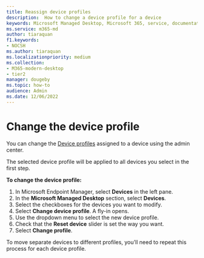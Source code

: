 ```yaml
---
title: Reassign device profiles
description:  How to change a device profile for a device
keywords: Microsoft Managed Desktop, Microsoft 365, service, documentation
ms.service: m365-md
author: tiaraquan
f1.keywords:
- NOCSH
ms.author: tiaraquan
ms.localizationpriority: medium
ms.collection: 
- M365-modern-desktop
- tier2
manager: dougeby
ms.topic: how-to
audience: Admin
ms.date: 12/06/2022
---
```


# Change the device profile

You can change the [Device profiles](../operate/device-profiles.md) assigned to a device using the admin center.

The selected device profile will be applied to all devices you select in the first step.

**To change the device profile:**

1. In Microsoft Endpoint Manager, select **Devices** in the left pane.
1. In the **Microsoft Managed Desktop** section, select **Devices**.  
1. Select the checkboxes for the devices you want to modify.
1. Select **Change device profile**. A fly-in opens.
1. Use the dropdown menu to select the new device profile.
1. Check that the **Reset device** slider is set the way you want.
1. Select **Change profile**.

To move separate devices to different profiles, you'll need to repeat this process for each device profile.
